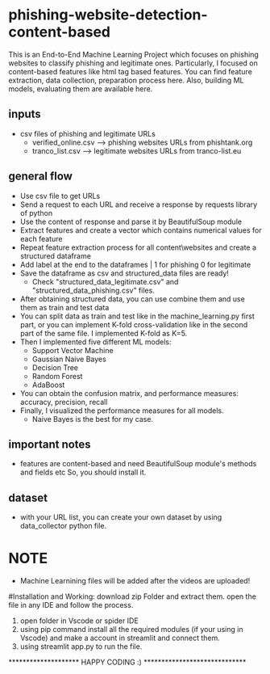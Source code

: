 # phishing-website-detection-content-based
This is an End-to-End Machine Learning Project which focuses on phishing websites to classify phishing and legitimate ones. Particularly, I focused on content-based features like html tag based features. You can find feature extraction, data collection, preparation process here. Also, building ML models, evaluating them are available here.


## inputs
- csv files of phishing and legitimate URLs
  - verified_online.csv --> phishing websites URLs from phishtank.org
  - tranco_list.csv --> legitimate websites URLs from tranco-list.eu
  
## general flow
- Use csv file to get URLs
- Send a request to each URL and receive a response by requests library of python
- Use the content of response and parse it by BeautifulSoup module
- Extract features and create a vector which contains numerical values for each feature
- Repeat feature extraction process for all content\websites and create a structured dataframe
- Add label at the end to the dataframes | 1 for phishing 0 for legitimate
- Save the dataframe as csv and structured_data files are ready!
  - Check "structured_data_legitimate.csv" and "structured_data_phishing.csv" files. 
- After obtaining structured data, you can use combine them and use them as train and test data
- You can split data as train and test like in the machine_learning.py first part, or you can implement K-fold cross-validation like in the second part of the same file. I implemented K-fold as K=5.
- Then I implemented five different ML models:
  - Support Vector Machine
  - Gaussian Naive Bayes
  - Decision Tree
  - Random Forest
  - AdaBoost
- You can obtain the confusion matrix, and performance measures: accuracy, precision, recall
- Finally, I visualized the performance measures for all models.
  - Naive Bayes is the best for my case.

## important notes
- features are content-based and need BeautifulSoup module's methods and fields etc So, you should install it.


## dataset
- with your URL list, you can create your own dataset by using data_collector python file.

# NOTE
- Machine Learnining files will be added after the videos are uploaded!

#Installation and Working:
download zip Folder and extract them. open the file in any IDE and follow the process.
1. open folder in Vscode or spider IDE
2. using pip command install all the required modules (if your using in Vscode) and make a account in streamlit and connect them.
3. using streamlit app.py to run the file.

******************** HAPPY CODING :) ***************************** 
